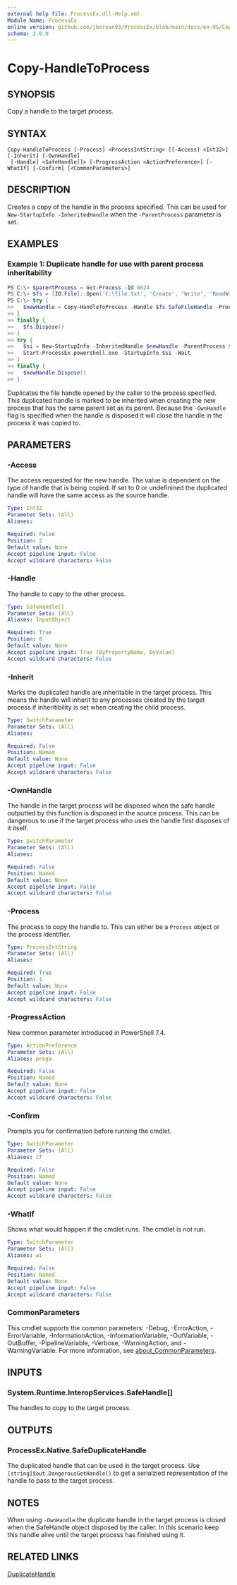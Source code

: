 ```yaml
---
external help file: ProcessEx.dll-Help.xml
Module Name: ProcessEx
online version: github.com/jborean93/ProcessEx/blob/main/docs/en-US/Copy-HandleToProcess.md
schema: 2.0.0
---
```


# Copy-HandleToProcess

## SYNOPSIS
Copy a handle to the target process.

## SYNTAX

```
Copy-HandleToProcess [-Process] <ProcessIntString> [[-Access] <Int32>] [-Inherit] [-OwnHandle]
 [-Handle] <SafeHandle[]> [-ProgressAction <ActionPreference>] [-WhatIf] [-Confirm] [<CommonParameters>]
```

## DESCRIPTION
Creates a copy of the handle in the process specified.
This can be used for `New-StartupInfo -InheritedHandle` when the `-ParentProcess` parameter is set.

## EXAMPLES

### Example 1: Duplicate handle for use with parent process inheritability
```powershell
PS C:\> $parentProcess = Get-Process -Id 6624
PS C:\> $fs = [IO.File]::Open('C:\file.txt', 'Create', 'Write', 'ReadWrite')
PS C:\> try {
>>   $newHandle = Copy-HandleToProcess -Handle $fs.SafeFileHandle -Process $parentProcess -OwnHandle
>> }
>> finally {
>>   $fs.Dispose()
>> }
>> try {
>>   $si = New-StartupInfo -InheritedHandle $newHandle -ParentProcess $parentProcess
>>   Start-ProcessEx powershell.exe -StartupInfo $si -Wait
>> }
>> finally {
>>   $newHandle.Dispose()
>> }
```

Duplicates the file handle opened by the caller to the process specified.
This duplicated handle is marked to be inherited when creating the new process that has the same parent set as its parent.
Because the `-OwnHandle` flag is specified when the handle is disposed it will close the handle in the process it was copied to.

## PARAMETERS

### -Access
The access requested for the new handle.
The value is dependent on the type of handle that is being copied.
If set to 0 or undefinined the duplicated handle will have the same access as the source handle.

```yaml
Type: Int32
Parameter Sets: (All)
Aliases:

Required: False
Position: 2
Default value: None
Accept pipeline input: False
Accept wildcard characters: False
```

### -Handle
The handle to copy to the other process.

```yaml
Type: SafeHandle[]
Parameter Sets: (All)
Aliases: InputObject

Required: True
Position: 0
Default value: None
Accept pipeline input: True (ByPropertyName, ByValue)
Accept wildcard characters: False
```

### -Inherit
Marks the duplicated handle are inheritable in the target process.
This means the handle will inherit to any processes created by the target process if inheritibility is set when creating the child process.

```yaml
Type: SwitchParameter
Parameter Sets: (All)
Aliases:

Required: False
Position: Named
Default value: None
Accept pipeline input: False
Accept wildcard characters: False
```

### -OwnHandle
The handle in the target process will be disposed when the safe handle outputted by this function is disposed in the source process.
This can be dangerous to use if the target process who uses the handle first disposes of it itself.

```yaml
Type: SwitchParameter
Parameter Sets: (All)
Aliases:

Required: False
Position: Named
Default value: None
Accept pipeline input: False
Accept wildcard characters: False
```

### -Process
The process to copy the handle to.
This can either be a `Process` object or the process identifier.

```yaml
Type: ProcessIntString
Parameter Sets: (All)
Aliases:

Required: True
Position: 1
Default value: None
Accept pipeline input: False
Accept wildcard characters: False
```

### -ProgressAction
New common parameter introduced in PowerShell 7.4.

```yaml
Type: ActionPreference
Parameter Sets: (All)
Aliases: proga

Required: False
Position: Named
Default value: None
Accept pipeline input: False
Accept wildcard characters: False
```

### -Confirm
Prompts you for confirmation before running the cmdlet.

```yaml
Type: SwitchParameter
Parameter Sets: (All)
Aliases: cf

Required: False
Position: Named
Default value: None
Accept pipeline input: False
Accept wildcard characters: False
```

### -WhatIf
Shows what would happen if the cmdlet runs.
The cmdlet is not run.

```yaml
Type: SwitchParameter
Parameter Sets: (All)
Aliases: wi

Required: False
Position: Named
Default value: None
Accept pipeline input: False
Accept wildcard characters: False
```

### CommonParameters
This cmdlet supports the common parameters: -Debug, -ErrorAction, -ErrorVariable, -InformationAction, -InformationVariable, -OutVariable, -OutBuffer, -PipelineVariable, -Verbose, -WarningAction, and -WarningVariable. For more information, see [about_CommonParameters](http://go.microsoft.com/fwlink/?LinkID=113216).

## INPUTS

### System.Runtime.InteropServices.SafeHandle[]
The handles to copy to the target process.

## OUTPUTS

### ProcessEx.Native.SafeDuplicateHandle
The duplicated handle that can be used in the target process. Use `[string]$out.DangerousGetHandle()` to get a serialzied representation of the handle to pass to the target process.

## NOTES

When using `-OwnHandle` the duplicate handle in the target process is closed when the SafeHandle object disposed by the caller.
In this scenario keep this handle alive until the target process has finished using it.

## RELATED LINKS

[DuplicateHandle](https://docs.microsoft.com/en-us/windows/win32/api/handleapi/nf-handleapi-duplicatehandle)

